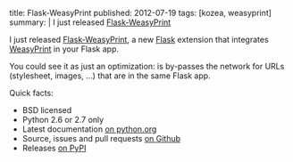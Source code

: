 title: Flask-WeasyPrint
published: 2012-07-19
tags: [kozea, weasyprint]
summary: |
    I just released [Flask-WeasyPrint](http://packages.python.org/Flask-WeasyPrint/)


I just released
[Flask-WeasyPrint](http://packages.python.org/Flask-WeasyPrint/),
a new [Flask](http://flask.pocoo.org/) extension that integrates
[WeasyPrint](http://weasyprint.org/) in your Flask app.

You could see it as just an optimization: is by-passes the network for URLs
(stylesheet, images, …) that are in the same Flask app.

Quick facts:

* BSD licensed
* Python 2.6 or 2.7 only
* Latest documentation
  [on python.org](http://packages.python.org/Flask-WeasyPrint/)
* Source, issues and pull requests
  [on Github](https://github.com/SimonSapin/Flask-WeasyPrint/)
* Releases [on PyPI](http://pypi.python.org/pypi/Flask-WeasyPrint)
